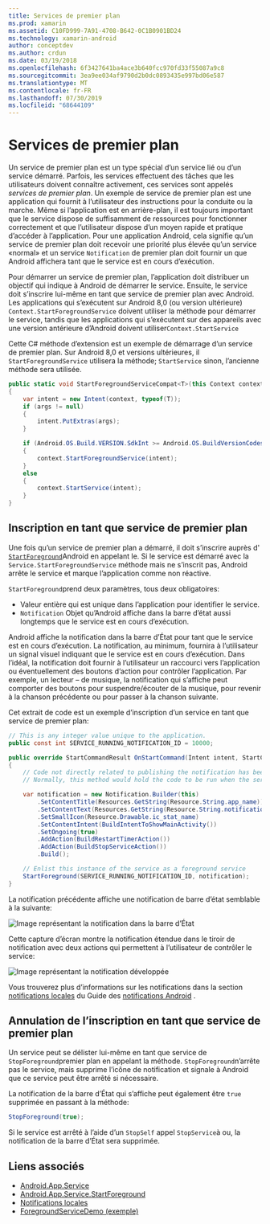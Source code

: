 ```yaml
---
title: Services de premier plan
ms.prod: xamarin
ms.assetid: C10FD999-7A91-4708-B642-0C1B0901BD24
ms.technology: xamarin-android
author: conceptdev
ms.author: crdun
ms.date: 03/19/2018
ms.openlocfilehash: 6f3427641ba4ace3b640fcc970fd33f55087a9c8
ms.sourcegitcommit: 3ea9ee034af9790d2b0dc0893435e997bd06e587
ms.translationtype: MT
ms.contentlocale: fr-FR
ms.lasthandoff: 07/30/2019
ms.locfileid: "68644109"
---
```

# <a name="foreground-services"></a>Services de premier plan

Un service de premier plan est un type spécial d’un service lié ou d’un service démarré. Parfois, les services effectuent des tâches que les utilisateurs doivent connaître activement, ces services sont appelés _services de premier plan_. Un exemple de service de premier plan est une application qui fournit à l’utilisateur des instructions pour la conduite ou la marche. Même si l’application est en arrière-plan, il est toujours important que le service dispose de suffisamment de ressources pour fonctionner correctement et que l’utilisateur dispose d’un moyen rapide et pratique d’accéder à l’application. Pour une application Android, cela signifie qu’un service de premier plan doit recevoir une priorité plus élevée qu’un service «normal» et un service `Notification` de premier plan doit fournir un que Android affichera tant que le service est en cours d’exécution.

Pour démarrer un service de premier plan, l’application doit distribuer un objectif qui indique à Android de démarrer le service. Ensuite, le service doit s’inscrire lui-même en tant que service de premier plan avec Android. Les applications qui s’exécutent sur Android 8,0 (ou version ultérieure) `Context.StartForegroundService` doivent utiliser la méthode pour démarrer le service, tandis que les applications qui s’exécutent sur des appareils avec une version antérieure d’Android doivent utiliser`Context.StartService`

Cette C# méthode d’extension est un exemple de démarrage d’un service de premier plan. Sur Android 8,0 et versions ultérieures, il `StartForegroundService` utilisera la méthode; `StartService` sinon, l’ancienne méthode sera utilisée.

```csharp
public static void StartForegroundServiceCompat<T>(this Context context, Bundle args = null) where T : Service
{
    var intent = new Intent(context, typeof(T));
    if (args != null) 
    {
        intent.PutExtras(args);
    }

    if (Android.OS.Build.VERSION.SdkInt >= Android.OS.BuildVersionCodes.O)
    {
        context.StartForegroundService(intent);
    }
    else
    {
        context.StartService(intent);
    }
}
```

## <a name="registering-as-a-foreground-service"></a>Inscription en tant que service de premier plan

Une fois qu’un service de premier plan a démarré, il doit s’inscrire auprès d' [`StartForeground`](xref:Android.App.Service.StartForeground*)Android en appelant le. Si le service est démarré avec la `Service.StartForegroundService` méthode mais ne s’inscrit pas, Android arrête le service et marque l’application comme non réactive.

`StartForeground`prend deux paramètres, tous deux obligatoires:

- Valeur entière qui est unique dans l’application pour identifier le service.
- `Notification` Objet qu’Android affiche dans la barre d’état aussi longtemps que le service est en cours d’exécution.

Android affiche la notification dans la barre d’État pour tant que le service est en cours d’exécution. La notification, au minimum, fournira à l’utilisateur un signal visuel indiquant que le service est en cours d’exécution. Dans l’idéal, la notification doit fournir à l’utilisateur un raccourci vers l’application ou éventuellement des boutons d’action pour contrôler l’application. Par exemple, un lecteur &ndash; de musique, la notification qui s’affiche peut comporter des boutons pour suspendre/écouter de la musique, pour revenir à la chanson précédente ou pour passer à la chanson suivante. 

Cet extrait de code est un exemple d’inscription d’un service en tant que service de premier plan:   

```csharp
// This is any integer value unique to the application.
public const int SERVICE_RUNNING_NOTIFICATION_ID = 10000;

public override StartCommandResult OnStartCommand(Intent intent, StartCommandFlags flags, int startId)
{
    // Code not directly related to publishing the notification has been omitted for clarity.
    // Normally, this method would hold the code to be run when the service is started.

    var notification = new Notification.Builder(this)
        .SetContentTitle(Resources.GetString(Resource.String.app_name))
        .SetContentText(Resources.GetString(Resource.String.notification_text))
        .SetSmallIcon(Resource.Drawable.ic_stat_name)
        .SetContentIntent(BuildIntentToShowMainActivity())
        .SetOngoing(true)
        .AddAction(BuildRestartTimerAction())
        .AddAction(BuildStopServiceAction())
        .Build();

    // Enlist this instance of the service as a foreground service
    StartForeground(SERVICE_RUNNING_NOTIFICATION_ID, notification);
}
```

La notification précédente affiche une notification de barre d’état semblable à la suivante:

![Image représentant la notification dans la barre d’État](foreground-services-images/foreground-services-01.png "Image représentant la notification dans la barre d’État")

Cette capture d’écran montre la notification étendue dans le tiroir de notification avec deux actions qui permettent à l’utilisateur de contrôler le service:

![Image représentant la notification développée](foreground-services-images/foreground-services-02.png "Image représentant la notification développée.")

Vous trouverez plus d’informations sur les notifications dans la section [notifications locales](~/android/app-fundamentals/notifications/local-notifications.md) du Guide des [notifications Android](~/android/app-fundamentals/notifications/index.md) .

## <a name="unregistering-as-a-foreground-service"></a>Annulation de l’inscription en tant que service de premier plan

Un service peut se délister lui-même en tant que service de `StopForeground`premier plan en appelant la méthode. `StopForeground`n’arrête pas le service, mais supprime l’icône de notification et signale à Android que ce service peut être arrêté si nécessaire.

La notification de la barre d’État qui s’affiche peut également être `true` supprimée en passant à la méthode: 

```csharp
StopForeground(true);
```

Si le service est arrêté à l’aide d’un `StopSelf` appel `StopService`à ou, la notification de la barre d’État sera supprimée.

## <a name="related-links"></a>Liens associés

- [Android.App.Service](xref:Android.App.Service)
- [Android.App.Service.StartForeground](xref:Android.App.Service.StartForeground*)
- [Notifications locales](~/android/app-fundamentals/notifications/local-notifications.md)
- [ForegroundServiceDemo (exemple)](https://docs.microsoft.com/samples/xamarin/monodroid-samples/applicationfundamentals-servicesamples-foregroundservicedemo)
